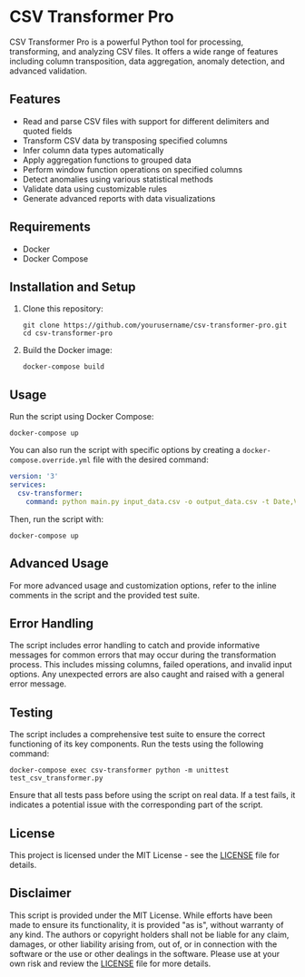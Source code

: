 # CSV Transformer Pro

CSV Transformer Pro is a powerful Python tool for processing, transforming, and analyzing CSV files. It offers a wide range of features including column transposition, data aggregation, anomaly detection, and advanced validation.

## Features

- Read and parse CSV files with support for different delimiters and quoted fields
- Transform CSV data by transposing specified columns
- Infer column data types automatically
- Apply aggregation functions to grouped data
- Perform window function operations on specified columns
- Detect anomalies using various statistical methods
- Validate data using customizable rules
- Generate advanced reports with data visualizations

## Requirements

- Docker
- Docker Compose

## Installation and Setup

1. Clone this repository:
   ```
   git clone https://github.com/yourusername/csv-transformer-pro.git
   cd csv-transformer-pro
   ```

2. Build the Docker image:
   ```
   docker-compose build
   ```

## Usage

Run the script using Docker Compose:

```
docker-compose up
```

You can also run the script with specific options by creating a `docker-compose.override.yml` file with the desired command:

```yaml
version: '3'
services:
  csv-transformer:
    command: python main.py input_data.csv -o output_data.csv -t Date,Value -a Currency -w ValueDate1 -d zscore -v Email,Phone
```

Then, run the script with:

```
docker-compose up
```

## Advanced Usage

For more advanced usage and customization options, refer to the inline comments in the script and the provided test suite.

## Error Handling

The script includes error handling to catch and provide informative messages for common errors that may occur during the transformation process. This includes missing columns, failed operations, and invalid input options. Any unexpected errors are also caught and raised with a general error message.

## Testing

The script includes a comprehensive test suite to ensure the correct functioning of its key components. Run the tests using the following command:

```
docker-compose exec csv-transformer python -m unittest test_csv_transformer.py
```

Ensure that all tests pass before using the script on real data. If a test fails, it indicates a potential issue with the corresponding part of the script.

## License

This project is licensed under the MIT License - see the [LICENSE](LICENSE) file for details.

## Disclaimer

This script is provided under the MIT License. While efforts have been made to ensure its functionality, it is provided "as is", without warranty of any kind. The authors or copyright holders shall not be liable for any claim, damages, or other liability arising from, out of, or in connection with the software or the use or other dealings in the software. Please use at your own risk and review the [LICENSE](LICENSE) file for more details.